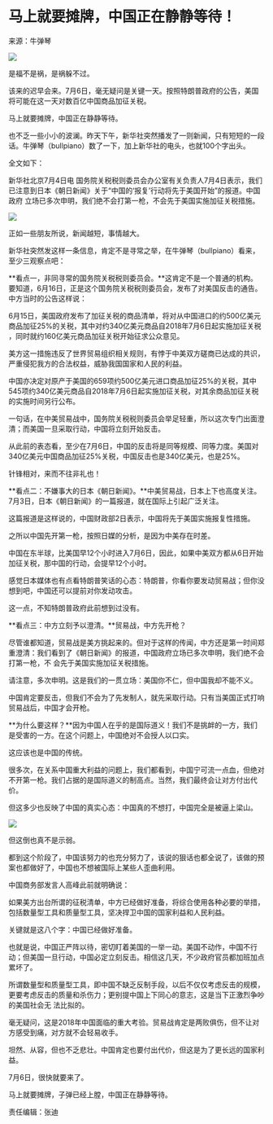 # 马上就要摊牌，中国正在静静等待！

来源：牛弹琴

![](http://n.sinaimg.cn/news/crawl/93/w550h343/20180705/gnm0-hevauxk6947034.jpg)

是福不是祸，是祸躲不过。

该来的迟早会来。7月6日，毫无疑问是关键一天。按照特朗普政府的公告，美国将可能在这一天对数百亿中国商品加征关税。

马上就要摊牌，中国正在静静等待。

也不乏一些小小的波澜。昨天下午，新华社突然播发了一则新闻，只有短短的一段话。牛弹琴（bullpiano）数了一下，加上新华社的电头，也就100个字出头。

全文如下：

新华社北京7月4日电 国务院关税税则委员会办公室有关负责人7月4日表示，我们已注意到日本《朝日新闻》关于“中国的‘报复’行动将先于美国开始”的报道。中国政府
立场已多次申明，我们绝不会打第一枪，不会先于美国实施加征关税措施。

![](http://n.sinaimg.cn/news/crawl/43/w550h293/20180705/7qlZ-hevauxk6947075.jpg)

正如一些朋友所说，新闻越短，事情越大。

新华社突然发这样一条信息，肯定不是寻常之举，在牛弹琴（bullpiano）看来，至少三观察点吧：

**看点一，非同寻常的国务院关税税则委员会。**这肯定不是一个普通的机构。要知道，6月16日，正是这个国务院关税税则委员会，发布了对美国反击的通告。中方当时的公告这样说：

6月15日，美国政府发布了加征关税的商品清单，将对从中国进口的约500亿美元商品加征25%的关税，其中对约340亿美元商品自2018年7月6日起实施加征关税
，同时就约160亿美元商品加征关税开始征求公众意见。

美方这一措施违反了世界贸易组织相关规则，有悖于中美双方磋商已达成的共识，严重侵犯我方的合法权益，威胁我国国家和人民的利益。

中国亦决定对原产于美国的659项约500亿美元进口商品加征25%的关税，其中545项约340亿美元商品自2018年7月6日起实施加征关税，对其余商品加征关税
的实施时间另行公布。

一句话，在中美贸易战中，国务院关税税则委员会举足轻重，所以这次专门出面澄清；而美国一旦采取行动，中国将立刻开始反击。

从此前的表态看，至少在7月6日，中国的反击将是同等规模、同等力度。美国对340亿美元中国商品加征25%关税，中国反击也是340亿美元，也是25%。

针锋相对，来而不往非礼也！

**看点二：不嫌事大的日本《朝日新闻》。**中美贸易战，日本上下也高度关注。7月3日，日本《朝日新闻》的一篇报道，就在国际上引起广泛关注。

这篇报道是这样说的，中国财政部2日表示，中国将先于美国实施报复性措施。

之所以中国先开第一枪，按照日媒的分析，是因为中美存在时差。

中国在东半球，比美国早12个小时进入7月6日，因此，如果中美双方都从6日开始加征关税，那中国的行动，会提早12个小时。

感觉日本媒体也有点看特朗普笑话的心态：特朗普，你看你要发动贸易战；但你没想到吧，中国还可以提前对你发动攻击。

这一点，不知特朗普政府此前想到过没有。

**看点三：中方立刻予以澄清。**贸易战，中方先开枪？

尽管谁都知道，贸易战是美方挑起来的。但对于这样的传闻，中方还是第一时间郑重澄清：我们看到了《朝日新闻》的报道，中国政府立场已多次申明，我们绝不会打第一枪，不
会先于美国实施加征关税措施。

请注意，多次申明。这是我们的一贯立场：美国你不仁，但中国我却不能不义。

中国肯定要反击，但我们不会为了先发制人，就先采取行动。只有当美国正式打响贸易战后，中国才会开枪。

**为什么要这样？**因为中国人在乎的是国际道义！我们不是挑衅的一方，我们是受害的一方。在这个问题上，中国绝对不会授人以口实。

这应该也是中国的传统。

很多次，在关系中国重大利益的问题上，我们都看到，中国宁可流一点血，但绝对不开第一枪。我们占据的是国际道义的制高点。当然，我们最终会让对方付出代价。

但这多少也反映了中国的真实心态：中国真的不想打，中国完全是被逼上梁山。

![](http://n.sinaimg.cn/news/crawl/138/w550h388/20180705/gNZ4-hevauxk6947100.jpg)

但这倒也真不是示弱。

都到这个阶段了，中国该努力的也充分努力了，该说的狠话也都全说了，该做的预案也都做好了，中国也不想被国际上某些人歪曲利用。

中国商务部发言人高峰此前就明确说：

如果美方出台所谓的征税清单，中方已经做好准备，将综合使用各种必要的举措，包括数量型工具和质量型工具，坚决捍卫中国的国家利益和人民利益。

关键就是这八个字：中国已经做好准备。

也就是说，中国正严阵以待，密切盯着美国的一举一动。美国不动作，中国不行动；但美国一旦行动，中国必定立刻反击。相信这几天，不少政府官员都加班加点累坏了。

所谓数量型和质量型工具，即中国不缺乏反制手段，以后不仅仅考虑反击的规模，更要考虑反击的质量和杀伤力；更别提中国上下同心的意志，这是当下正激烈争吵的美国社会无
法比拟的。

毫无疑问，这是2018年中国面临的重大考验。贸易战肯定是两败俱伤，但不让对方感受到痛，对方就不会轻易收手。

坦然、从容，但也不乏悲壮。中国肯定也要付出代价，但这是为了更长远的国家利益。

7月6日，很快就要来了。

马上就要摊牌，子弹已经上膛，中国正在静静等待。

责任编辑：张迪

